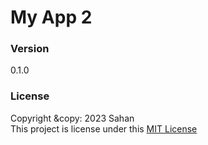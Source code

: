 # My App 2

### Version
0.1.0

### License 
Copyright &copy: 2023 Sahan <br>
This project is license under this [MIT License](LIcense.txt)